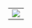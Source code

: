<table><tr><td><img src="VRDRAutopsyPerformedIndicator.png"  class="figure-img-portrait img-responsive img-rounded center-block" /></td></tr></table>
